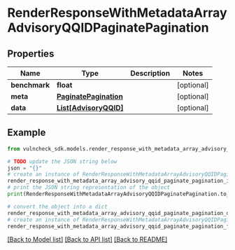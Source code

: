 # RenderResponseWithMetadataArrayAdvisoryQQIDPaginatePagination


## Properties

Name | Type | Description | Notes
------------ | ------------- | ------------- | -------------
**benchmark** | **float** |  | [optional] 
**meta** | [**PaginatePagination**](PaginatePagination.md) |  | [optional] 
**data** | [**List[AdvisoryQQID]**](AdvisoryQQID.md) |  | [optional] 

## Example

```python
from vulncheck_sdk.models.render_response_with_metadata_array_advisory_qqid_paginate_pagination import RenderResponseWithMetadataArrayAdvisoryQQIDPaginatePagination

# TODO update the JSON string below
json = "{}"
# create an instance of RenderResponseWithMetadataArrayAdvisoryQQIDPaginatePagination from a JSON string
render_response_with_metadata_array_advisory_qqid_paginate_pagination_instance = RenderResponseWithMetadataArrayAdvisoryQQIDPaginatePagination.from_json(json)
# print the JSON string representation of the object
print(RenderResponseWithMetadataArrayAdvisoryQQIDPaginatePagination.to_json())

# convert the object into a dict
render_response_with_metadata_array_advisory_qqid_paginate_pagination_dict = render_response_with_metadata_array_advisory_qqid_paginate_pagination_instance.to_dict()
# create an instance of RenderResponseWithMetadataArrayAdvisoryQQIDPaginatePagination from a dict
render_response_with_metadata_array_advisory_qqid_paginate_pagination_from_dict = RenderResponseWithMetadataArrayAdvisoryQQIDPaginatePagination.from_dict(render_response_with_metadata_array_advisory_qqid_paginate_pagination_dict)
```
[[Back to Model list]](../README.md#documentation-for-models) [[Back to API list]](../README.md#documentation-for-api-endpoints) [[Back to README]](../README.md)


